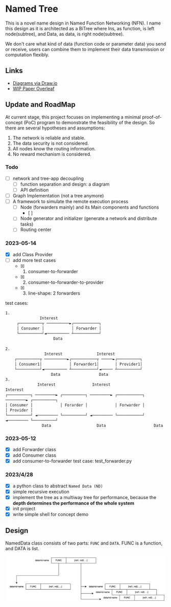 # Named Tree

This is a novel name design in Named Function Networking (NFN). 
I name this design as it is architected as a BiTree 
where Ins, as function, is left node(subtree), and Data, as data,
is right node(subtree).

We don't care what kind of data (function code or parameter data) you send or receive,
users can combine them to implement their data transmission or computation flexibly. 

## Links

* [Diagrams via Draw.io](https://app.diagrams.net/#G1nzmcPVBrSF1JE2lbRq35dAeH8vkFOqjQ)
* [WIP Paper Overleaf](https://www.overleaf.com/project/642da214b9f6e358612b8dc2)

## Update and RoadMap

At current stage, this project focuses on implementing a minimal proof-of-concept (PoC) program 
to demonstrate the feasibility of the design. So there are several hypotheses and assumptions:
1. The network is reliable and stable.
2. The data security is not considered.
3. All nodes know the routing information.
4. No reward mechanism is considered.

### Todo

- [ ] network and tree-app decoupling
    - [ ] function separation and design: a diagram 
    - [ ] API definition
- [ ] Graph Implementation (not a tree anymore)
- [ ] A framework to simulate the remote execution process
  - [ ] Node (forwarders mainly) and its Main components and functions
    - [ ] 
  - [ ] Node generator and initializer (generate a network and distribute tasks)
  - [ ] Routing center

### 2023-05-14

- [x] add Class Provider
- [ ] add more test cases
  - [x] 1. consumer-to-forwarder
  - [x] 2. consumer-to-forwarder-to-provider
  - [x] 3. line-shape: 2 forwarders

test cases:
```
1.
               Interest
     ┌──────────┬ ──────────►┌───────────┐
     │ Consumer │            │ Forwarder │
     └──────────┘◄────────── ┴───────────┘
                     Data

2.
                 Interest               Interest
    ┌──────────┬ ──────────►┌───────────┬ ─────►┌──────────┐
    │ Consumer1│            │ Forwarder1│       │ Provider1│
    └──────────┘◄────────── ┴───────────┘◄───── ┴──────────┘
                    Data                 Data
3.
              Interest                Interest                 Interest
┌──────────┐ ─────────► ┌──────────┐ ─────────► ┌───────────┐ ─────────► ┌──────────┐
│ Consumer │            │ Forarder │            │ Forwarder │            │ Provider │
└──────────┘ ◄───────── └──────────┘ ◄───────── └───────────┘ ◄───────── └──────────┘
                Data                    Data                     Data
```

### 2023-05-12

- [x] add Forwarder class
- [x] add Consumer class
- [x] add consumer-to-forwarder test case: test_forwarder.py

### 2023/4/28

- [x] a python class to abstract `Named Data (ND)`
- [x] simple recursive execution
- [x] implement the tree as a multiway tree for performance, because the **depth determines the 
  performance of the whole system**
- [x] init project
- [x] write simple shell for concept demo

## Design

NamedData class consists of two parts: `FUNC` and `DATA`.
FUNC is a function, and DATA is list.

![img.png](assets/named-data-class-structure.png)